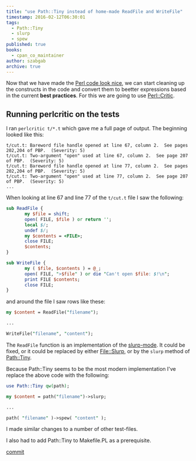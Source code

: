 ```yaml
---
title: "use Path::Tiny instead of home-made ReadFile and WriteFile"
timestamp: 2016-02-12T06:30:01
tags:
  - Path::Tiny
  - slurp
  - spew
published: true
books:
  - cpan_co_maintainer
author: szabgab
archive: true
---
```



Now that we have made the [Perl code look nice](/run-perl-tidy-to-beautify-the-code),
we can start cleaning up the constructs in the code and convert them to beetter expressions based
in the current **best practices**. For this we are going to use [Perl::Critic](https://metacpan.org/pod/Perl::Critic).


## Running perlcritic on the tests

I ran `perlcritic t/*.t` which gave me a full page of output. The beginning looked like this:

```
t/cut.t: Bareword file handle opened at line 67, column 2.  See pages 202,204 of PBP.  (Severity: 5)
t/cut.t: Two-argument "open" used at line 67, column 2.  See page 207 of PBP.  (Severity: 5)
t/cut.t: Bareword file handle opened at line 77, column 2.  See pages 202,204 of PBP.  (Severity: 5)
t/cut.t: Two-argument "open" used at line 77, column 2.  See page 207 of PBP.  (Severity: 5)
...
```


When looking at line 67 and line 77 of the `t/cut.t` file I saw the following:

```perl
sub ReadFile {
       my $file = shift;
       open( FILE, $file ) or return '';
       local $/;
       undef $/;
       my $contents = <FILE>;
       close FILE;
       $contents;
}

sub WriteFile {
       my ( $file, $contents ) = @_;
       open( FILE, ">$file" ) or die "Can't open $file: $!\n";
       print FILE $contents;
       close FILE;
}
```

and around the file I saw rows like these:

```perl
my $content = ReadFile("filename");

...

WriteFile("filename", "content");
```

The `ReadFile` function is an implementation of the  [slurp-mode](/slurp). It could be fixed, or
it could be replaced by either [File::Slurp](https://metacpan.org/pod/File::Slurp), or by the `slurp`
method of [Path::Tiny](https://metacpan.org/pod/Path::Tiny).

Because Path::Tiny seems to be the most modern implementation I've replace the above code with the following:

```perl
use Path::Tiny qw(path);
```

```perl
my $content = path("filename")->slurp;

...

path( "filename" )->spew( "content" );
```

I made similar changes to a number of other test-files.

I also had to add Path::Tiny to Makefile.PL as a prerequisite.

[commit](https://github.com/szabgab/Pod-Tree/commit/6e207f45030609bbb2ac34ab6fe95d333ccc0c7c)


